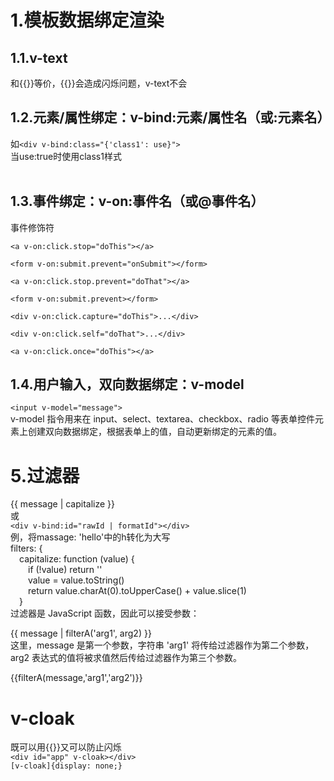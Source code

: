 # 1.模板数据绑定渲染
## 1.1.v-text
和{{}}等价，{{}}会造成闪烁问题，v-text不会
## 1.2.元素/属性绑定：v-bind:元素/属性名（或:元素名）
如`<div v-bind:class="{'class1': use}">`  
当use:true时使用class1样式  
<br>

## 1.3.事件绑定：v-on:事件名（或@事件名）
事件修饰符  
<!-- 阻止单击事件冒泡 -->  
`<a v-on:click.stop="doThis"></a>`  
<!-- 提交事件不再重载页面 -->
`<form v-on:submit.prevent="onSubmit"></form>`  
<!-- 修饰符可以串联  -->
`<a v-on:click.stop.prevent="doThat"></a>`  
<!-- 只有修饰符 -->
`<form v-on:submit.prevent></form>`  
<!-- 添加事件侦听器时使用事件捕获模式 -->
`<div v-on:click.capture="doThis">...</div>`  
<!-- 只当事件在该元素本身（而不是子元素）触发时触发回调 -->
`<div v-on:click.self="doThat">...</div>`  
<!-- click 事件只能点击一次，2.1.4版本新增 -->
`<a v-on:click.once="doThis"></a>`

## 1.4.用户输入，双向数据绑定：v-model
`<input v-model="message">`  
v-model 指令用来在 input、select、textarea、checkbox、radio 等表单控件元素上创建双向数据绑定，根据表单上的值，自动更新绑定的元素的值。
# 5.过滤器
{{ message | capitalize }}  
或  
`<div v-bind:id="rawId | formatId"></div>`   
例，将massage: 'hello'中的h转化为大写   
filters: {  
&emsp;capitalize: function (value) {  
&emsp;&emsp;if (!value) return ''  
&emsp;&emsp;value = value.toString()  
&emsp;&emsp;return value.charAt(0).toUpperCase() + value.slice(1)  
&emsp;}  
过滤器是 JavaScript 函数，因此可以接受参数：  

{{ message | filterA('arg1', arg2) }}  
这里，message 是第一个参数，字符串 'arg1' 将传给过滤器作为第二个参数， arg2 表达式的值将被求值然后传给过滤器作为第三个参数。

{{filterA(message,'arg1','arg2')}}

# v-cloak
既可以用{{}}又可以防止闪烁  
`<div id="app" v-cloak></div>`  
`[v-cloak]{display: none;}`